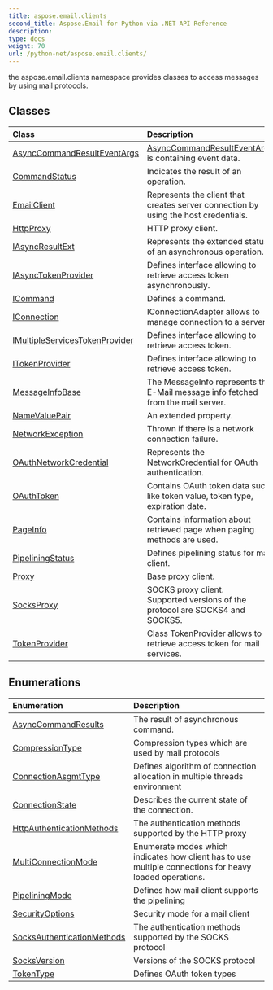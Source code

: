 ```yaml
---
title: aspose.email.clients
second_title: Aspose.Email for Python via .NET API Reference
description: 
type: docs
weight: 70
url: /python-net/aspose.email.clients/
---
```



the aspose.email.clients namespace provides classes to access messages by using mail protocols.

## Classes
| Class | Description |
| :- | :- |
|[AsyncCommandResultEventArgs](/email/python-net/aspose.email.clients/asynccommandresulteventargs/)|[AsyncCommandResultEventArgs](/email/python-net/aspose.email.clients/asynccommandresulteventargs/) is containing event data.|
|[CommandStatus](/email/python-net/aspose.email.clients/commandstatus/)|Indicates the result of an operation.|
|[EmailClient](/email/python-net/aspose.email.clients/emailclient/)|Represents the client that creates server connection by using the host credentials.|
|[HttpProxy](/email/python-net/aspose.email.clients/httpproxy/)|HTTP proxy client.|
|[IAsyncResultExt](/email/python-net/aspose.email.clients/iasyncresultext/)|Represents the extended status of an asynchronous operation.|
|[IAsyncTokenProvider](/email/python-net/aspose.email.clients/iasynctokenprovider/)|Defines interface allowing to retrieve access token asynchronously.|
|[ICommand](/email/python-net/aspose.email.clients/icommand/)|Defines a command.|
|[IConnection](/email/python-net/aspose.email.clients/iconnection/)|IConnectionAdapter allows to manage connection to a server.|
|[IMultipleServicesTokenProvider](/email/python-net/aspose.email.clients/imultipleservicestokenprovider/)|Defines interface allowing to retrieve access token.|
|[ITokenProvider](/email/python-net/aspose.email.clients/itokenprovider/)|Defines interface allowing to retrieve access token.|
|[MessageInfoBase](/email/python-net/aspose.email.clients/messageinfobase/)|The MessageInfo represents the E-Mail message info fetched from the mail server.|
|[NameValuePair](/email/python-net/aspose.email.clients/namevaluepair/)|An extended property.|
|[NetworkException](/email/python-net/aspose.email.clients/networkexception/)|Thrown if there is a network connection failure.|
|[OAuthNetworkCredential](/email/python-net/aspose.email.clients/oauthnetworkcredential/)|Represents the NetworkCredential for OAuth authentication.|
|[OAuthToken](/email/python-net/aspose.email.clients/oauthtoken/)|Contains OAuth token data such like token value, token type, expiration date.|
|[PageInfo](/email/python-net/aspose.email.clients/pageinfo/)|Contains information about retrieved page when paging methods are used.|
|[PipeliningStatus](/email/python-net/aspose.email.clients/pipeliningstatus/)|Defines pipelining status for mail client.|
|[Proxy](/email/python-net/aspose.email.clients/proxy/)|Base proxy client.|
|[SocksProxy](/email/python-net/aspose.email.clients/socksproxy/)|SOCKS proxy client.<br/>            Supported versions of the protocol are SOCKS4 and SOCKS5.|
|[TokenProvider](/email/python-net/aspose.email.clients/tokenprovider/)|Class TokenProvider allows to retrieve access token for mail services.|
## Enumerations
| Enumeration | Description |
| :- | :- |
|[AsyncCommandResults](/email/python-net/aspose.email.clients/asynccommandresults/)|The result of asynchronous command.|
|[CompressionType](/email/python-net/aspose.email.clients/compressiontype/)|Compression types which are used by mail protocols|
|[ConnectionAsgmtType](/email/python-net/aspose.email.clients/connectionasgmttype/)|Defines algorithm of connection allocation in multiple threads environment|
|[ConnectionState](/email/python-net/aspose.email.clients/connectionstate/)|Describes the current state of the connection.|
|[HttpAuthenticationMethods](/email/python-net/aspose.email.clients/httpauthenticationmethods/)|The authentication methods supported by the HTTP proxy|
|[MultiConnectionMode](/email/python-net/aspose.email.clients/multiconnectionmode/)|Enumerate modes which indicates how client has to use multiple connections for heavy loaded operations.|
|[PipeliningMode](/email/python-net/aspose.email.clients/pipeliningmode/)|Defines how mail client supports the pipelining|
|[SecurityOptions](/email/python-net/aspose.email.clients/securityoptions/)|Security mode for a mail client|
|[SocksAuthenticationMethods](/email/python-net/aspose.email.clients/socksauthenticationmethods/)|The authentication methods supported by the SOCKS protocol|
|[SocksVersion](/email/python-net/aspose.email.clients/socksversion/)|Versions of the SOCKS protocol|
|[TokenType](/email/python-net/aspose.email.clients/tokentype/)|Defines OAuth token types|
